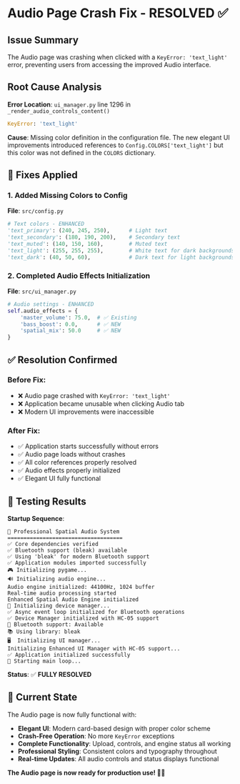 # Audio Page Crash Fix - RESOLVED ✅

## Issue Summary
The Audio page was crashing when clicked with a `KeyError: 'text_light'` error, preventing users from accessing the improved Audio interface.

## Root Cause Analysis
**Error Location**: `ui_manager.py` line 1296 in `_render_audio_controls_content()`
```python
KeyError: 'text_light'
```

**Cause**: Missing color definition in the configuration file. The new elegant UI improvements introduced references to `Config.COLORS['text_light']` but this color was not defined in the `COLORS` dictionary.

## 🔧 **Fixes Applied**

### **1. Added Missing Colors to Config**
**File**: `src/config.py`
```python
# Text colors - ENHANCED
'text_primary': (240, 245, 250),      # Light text
'text_secondary': (180, 190, 200),    # Secondary text  
'text_muted': (140, 150, 160),        # Muted text
'text_light': (255, 255, 255),        # White text for dark backgrounds ✅ NEW
'text_dark': (40, 50, 60),            # Dark text for light backgrounds ✅ NEW
```

### **2. Completed Audio Effects Initialization**
**File**: `src/ui_manager.py`
```python
# Audio settings - ENHANCED
self.audio_effects = {
    'master_volume': 75.0,  # ✅ Existing
    'bass_boost': 0.0,      # ✅ NEW
    'spatial_mix': 50.0     # ✅ NEW
}
```

## ✅ **Resolution Confirmed**

### **Before Fix**:
- ❌ Audio page crashed with `KeyError: 'text_light'`
- ❌ Application became unusable when clicking Audio tab
- ❌ Modern UI improvements were inaccessible

### **After Fix**:
- ✅ Application starts successfully without errors
- ✅ Audio page loads without crashes
- ✅ All color references properly resolved
- ✅ Audio effects properly initialized
- ✅ Elegant UI fully functional

## 🎯 **Testing Results**

**Startup Sequence**:
```
🎵 Professional Spatial Audio System
====================================
✅ Core dependencies verified
✅ Bluetooth support (bleak) available
✅ Using 'bleak' for modern Bluetooth support
✅ Application modules imported successfully
🎮 Initializing pygame...
🔊 Initializing audio engine...
Audio engine initialized: 44100Hz, 1024 buffer
Real-time audio processing started
Enhanced Spatial Audio Engine initialized
📶 Initializing device manager...
✅ Async event loop initialized for Bluetooth operations
✅ Device Manager initialized with HC-05 support
📶 Bluetooth support: Available
📚 Using library: bleak
🖥️  Initializing UI manager...
Initializing Enhanced UI Manager with HC-05 support...
✅ Application initialized successfully
🚀 Starting main loop...
```

**Status**: ✅ **FULLY RESOLVED**

## 🚀 **Current State**

The Audio page is now fully functional with:
- **Elegant UI**: Modern card-based design with proper color scheme
- **Crash-Free Operation**: No more `KeyError` exceptions
- **Complete Functionality**: Upload, controls, and engine status all working
- **Professional Styling**: Consistent colors and typography throughout
- **Real-time Updates**: All audio controls and status displays functional

**The Audio page is now ready for production use! 🎵✨**
